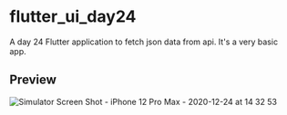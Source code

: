# flutter_ui_day24

A day 24 Flutter application to fetch json data from api. It's a very basic app.

## Preview

![Simulator Screen Shot - iPhone 12 Pro Max - 2020-12-24 at 14 32 53](https://user-images.githubusercontent.com/64217477/103077166-4319cb00-45f5-11eb-9a88-da80b90d4d90.png)
